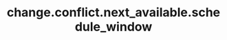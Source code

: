 ---
weight: 1114
layout: page
title: change.conflict.next_available.schedule_window
description: ""
value: "90"
---